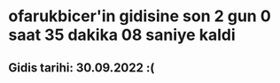 # ofarukbicer'in gidisine son 2 gun 0 saat 35 dakika 08 saniye kaldi

## Gidis tarihi: 30.09.2022 :(
